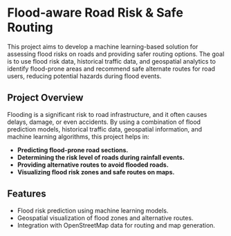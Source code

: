 # Flood‑aware Road Risk & Safe Routing

This project aims to develop a machine learning-based solution for assessing flood risks on roads and providing safer routing options. The goal is to use flood risk data, historical traffic data, and geospatial analytics to identify flood-prone areas and recommend safe alternate routes for road users, reducing potential hazards during flood events.

## Project Overview

Flooding is a significant risk to road infrastructure, and it often causes delays, damage, or even accidents. By using a combination of flood prediction models, historical traffic data, geospatial information, and machine learning algorithms, this project helps in:

- **Predicting flood-prone road sections.**
- **Determining the risk level of roads during rainfall events.**
- **Providing alternative routes to avoid flooded roads.**
- **Visualizing flood risk zones and safe routes on maps.**

## Features

- Flood risk prediction using machine learning models.
- Geospatial visualization of flood zones and alternative routes.
- Integration with OpenStreetMap data for routing and map generation.
